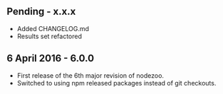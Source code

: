 Pending - x.x.x
---
* Added CHANGELOG.md
* Results set refactored

6 April 2016 - 6.0.0
---
* First release of the 6th major revision of nodezoo.
* Switched to using npm released packages instead of git checkouts.
